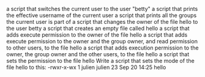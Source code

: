 a script that switches the current user to the user "betty"
a script that prints the effective username of the current user
a script that prints all the groups the current user is part of
a script that changes the owner of the file hello to the user betty
a script that creates an empty file called hello
a script that adds execute permission to the owner of the file hello
a script that adds execute permission to the owner and the group owner, and read permission to other users, to the file hello
a script that adds execution permission to the owner, the group owner and the other users, to the file hello
a script that sets the permission to the file hello
Write a script that sets the mode of the file hello to this: -rwxr-x-wx 1 julien julien 23 Sep 20 14:25 hello

